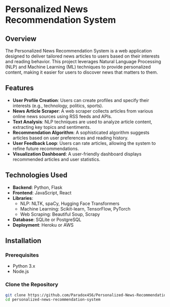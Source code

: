 # Personalized News Recommendation System

## Overview

The Personalized News Recommendation System is a web application designed to deliver tailored news articles to users based on their interests and reading behavior. This project leverages Natural Language Processing (NLP) and Machine Learning (ML) techniques to provide personalized content, making it easier for users to discover news that matters to them.

## Features

- **User Profile Creation**: Users can create profiles and specify their interests (e.g., technology, politics, sports).
- **News Article Scraper**: A web scraper collects articles from various online news sources using RSS feeds and APIs.
- **Text Analysis**: NLP techniques are used to analyze article content, extracting key topics and sentiments.
- **Recommendation Algorithm**: A sophisticated algorithm suggests articles based on user preferences and reading history.
- **User Feedback Loop**: Users can rate articles, allowing the system to refine future recommendations.
- **Visualization Dashboard**: A user-friendly dashboard displays recommended articles and user statistics.

## Technologies Used

- **Backend**: Python, Flask
- **Frontend**: JavaScript, React
- **Libraries**: 
  - NLP: NLTK, spaCy, Hugging Face Transformers
  - Machine Learning: Scikit-learn, TensorFlow, PyTorch
  - Web Scraping: Beautiful Soup, Scrapy
- **Database**: SQLite or PostgreSQL
- **Deployment**: Heroku or AWS

## Installation

### Prerequisites

- Python 3.x
- Node.js

### Clone the Repository

```bash
git clone https://github.com/Paradox456/Personalized-News-Recommendation-System.git
cd personalized-news-recommendation-system
